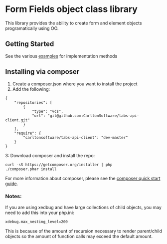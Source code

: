 # Form Fields object class library

This library provides the ability to create form and element objects programatically using OO.

## Getting Started
See the various [examples](https://github.com/alexwyett/aw-form-fields/blob/master/aw/formfields/examples/textfield.php) for implementation methods

## Installing via composer
1. Create a composer.json where you want to install the project
2. Add the following:

```
{
	"repositories": [
		{
			"type": "vcs",
			"url": "git@github.com:CarltonSoftware/tabs-api-client.git"
		}
	],
	"require": {
		"carltonsoftware/tabs-api-client": "dev-master"	
	}
}
```
3: Download composer and install the repo:

```
curl -sS https://getcomposer.org/installer | php
./composer.phar install
```

For more information about composer, please see the [composer quick start guide](https://getcomposer.org/doc/00-intro.md).


### Notes:

If you are using xedbug and have large collections of child objects, you may need to add this into your php.ini:

`
xdebug.max_nesting_level=200
`

This is because of the amount of recursion necessary to render parent/child objects so the amount of function calls may exceed the default amount.
